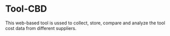 # Tool-CBD
This web-based tool is ussed to collect, store, compare and analyze the tool cost data from different suppliers. 

